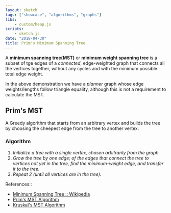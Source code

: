 ```yaml
---
layout: sketch
tags: ["showcase", "algorithms", "graphs"]
libs:
    - custom/heap.js
scripts: 
    - sketch.js
date: "2018-04-30"
title: Prim's Minimum Spanning Tree
---
```


A **minimum spanning tree(MST)** or **minimum weight spanning tree** is a subset of tge edges of a *connected*, edge-weighted graph that connects all the vertices together, without any cycles and with the minimum possible total edge weight.    

In the above demonstration we have a *planner* graph whose edge weights/lengths follow triangle equality, although this is not a requirement to calculate the MST. 

## Prim's MST
A Greedy algorithm that starts from an arbitrary vertex and builds the tree by choosing the cheepest edge from the tree to another vertex.    

### Algorithm
1. *Initialize a tree with a single vertex, chosen arbitrarily from the graph.*
2. *Grow the tree by one edge; of the edges that connect the tree to vertices not yet in the tree, find the minimum-weight edge, and transfer it to the tree.*
3. *Repeat 2 (until all vertices are in the tree).*

References::
* [Minimum Spanning Tree :: Wikipedia](https://en.wikipedia.org/wiki/Minimum_spanning_tree)
* [Prim's MST Algorithm](https://en.wikipedia.org/wiki/Prim%27s_algorithm)
* [Kruskal's MST Algorithm](https://en.wikipedia.org/wiki/Kruskal%27s_algorithm)
